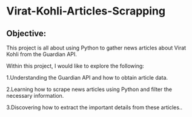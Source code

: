 # Virat-Kohli-Articles-Scrapping

## Objective: 
This project is all about using Python to gather news articles about Virat Kohli from the Guardian API.

Within this project, I would like to explore the following:

1.Understanding the Guardian API and how to obtain article data.

2.Learning how to scrape news articles using Python and filter the necessary information.

3.Discovering how to extract the important details from these articles..
